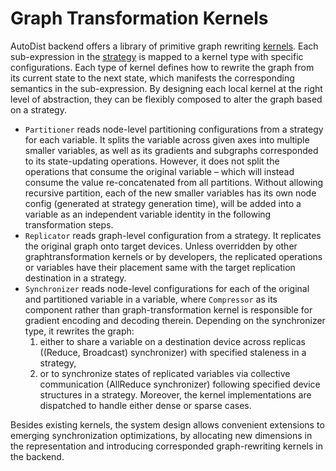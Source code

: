 # Graph Transformation Kernels

AutoDist backend offers a library of primitive graph rewriting [kernels](../api/autodist.kernel.graph_transformer). 
Each sub-expression in the [strategy](../usage/proto_docgen.md) is mapped to a kernel type with specific configurations. 
Each type of kernel defines how to rewrite the graph from its current state to the next state, 
which manifests the corresponding semantics in the sub-expression. 
By designing each local kernel at the right level of abstraction, 
they can be flexibly composed to alter the graph based on a strategy.
 
* `Partitioner` reads node-level partitioning configurations from a strategy for each variable. 
It splits the variable across given axes into multiple smaller variables, 
as well as its gradients and subgraphs corresponded to its state-updating operations. 
However, it does not split the operations that consume the original variable – 
which will instead consume the value re-concatenated from all partitions. 
Without allowing recursive partition, each of the new smaller variables has its own node config 
(generated at strategy generation time), 
will be added into a variable as an independent variable identity in the following transformation steps. 
* `Replicator` reads graph-level configuration from a strategy. 
It replicates the original graph onto target devices. 
Unless overridden by other graphtransformation kernels or by developers, 
the replicated operations or variables have their placement same with the target replication destination in a strategy. 
* `Synchronizer` reads node-level configurations for each of the original and partitioned variable in a variable, 
where `Compressor` as its component rather than graph-transformation kernel is responsible for gradient encoding and 
decoding therein. Depending on the synchronizer type, it rewrites the graph: 
    1. either to share a variable on a destination device across replicas ((Reduce, Broadcast) synchronizer) 
with specified staleness in a strategy, 
    2. or to synchronize states of replicated variables via collective communication (AllReduce synchronizer) following specified device structures in a strategy. 
Moreover, the kernel implementations are dispatched to handle either dense or sparse cases.

Besides existing kernels, the system design allows convenient extensions to emerging synchronization optimizations, 
by allocating new dimensions in the representation and introducing corresponded graph-rewriting kernels in the backend.
